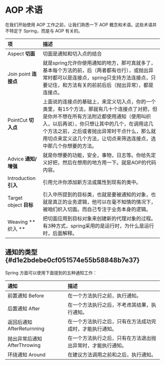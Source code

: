 # AOP 术语

在我们开始使用 AOP 工作之前，让我们熟悉一下 AOP 概念和术语。这些术语并不特定于 Spring，而是与 AOP 有关的。

| 项 | 描述 |
| :--- | :--- |
| Aspect **切面** | 切面是通知和切入点的结合 |
| Join point **连接点** | 就是spring允许你使用通知的地方，那可真就多了，基本每个方法的前，后（两者都有也行），或抛出异常时都可以是连接点，spring只支持方法连接点，只要记住，和方法有关的前前后后（抛出异常），都是连接点。 |
| PointCut **切入点** | 上面说的连接点的基础上，来定义切入点，你的一个类里，有15个方法，那就有几十个连接点了对把，但是你并不想在所有方法附近都使用通知（使用叫织入，以后再说），你只想让其中的几个，在调用这几个方法之前，之后或者抛出异常时干点什么，那么就用切点来定义这几个方法，让切点来筛选连接点，选中那几个你想要的方法。 |
| Advice **通知/增强** | 就是你想要的功能，安全，事物，日志等。你给先定义好把，然后在想用的地方用一下。就是AOP的代码内容。 |
| Introduction **引入** | 引用允许你添加新方法或属性到现有的类中。 |
| Target object **目标** | 引入中所提到的目标类，也就是要被通知的对象，也就是真正的业务逻辑，他可以在毫不知情的情况下，被咱们织入切面。而自己专注于业务本身的逻辑。 |
| Weaving **织入 ** | 把切面应用到目标对象来创建新的代理对象的过程。有3种方式，spring采用的是运行时，为什么是运行时，后面解释。 |

## 通知的类型 {#d1e2bdebe0cf051574e55b58848b7e37}

Spring 方面可以使用下面提到的五种通知工作：

| 通知 | 描述 |
| :--- | :--- |
| 前置通知 Before | 在一个方法执行之前，执行通知。 |
| 后置通知 After | 在一个方法执行之后，不考虑其结果，执行通知。 |
| 返回后通知 AfterReturnning | 在一个方法执行之后，只有在方法成功完成时，才能执行通知。 |
| 抛出异常后通知 AfterThrowing | 在一个方法执行之后，只有在方法退出抛出异常时，才能执行通知。 |
| 环绕通知 Around | 在建议方法调用之前和之后，执行通知。 |



